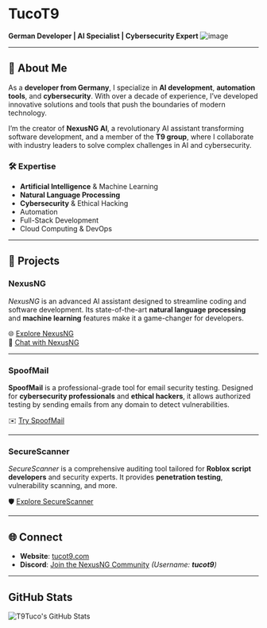 # TucoT9  

**German Developer | AI Specialist | Cybersecurity Expert**  ![image](https://github.com/user-attachments/assets/024ade4e-1077-4c0a-a9a2-1776dc8ac867)


---

## 🌟 About Me  

As a **developer from Germany**, I specialize in **AI development**, **automation tools**, and **cybersecurity**. With over a decade of experience, I’ve developed innovative solutions and tools that push the boundaries of modern technology.  

I’m the creator of **NexusNG AI**, a revolutionary AI assistant transforming software development, and a member of the **T9 group**, where I collaborate with industry leaders to solve complex challenges in AI and cybersecurity.  

### 🛠 Expertise  
- **Artificial Intelligence** & Machine Learning  
- **Natural Language Processing**  
- **Cybersecurity** & Ethical Hacking  
- Automation  
- Full-Stack Development  
- Cloud Computing & DevOps  

---

## 🚀 Projects  

### **NexusNG** 
*NexusNG* is an advanced AI assistant designed to streamline coding and software development. Its state-of-the-art **natural language processing** and **machine learning** features make it a game-changer for developers.  

🌐 [Explore NexusNG](https://nexusng.site/)  
🤖 [Chat with NexusNG](https://nexusng.de/)  

---

### **SpoofMail**  
**SpoofMail** is a professional-grade tool for email security testing. Designed for **cybersecurity professionals** and **ethical hackers**, it allows authorized testing by sending emails from any domain to detect vulnerabilities.  

✉️ [Try SpoofMail](https://spoofmail.tucot9.com/)  

---

### **SecureScanner**  
*SecureScanner* is a comprehensive auditing tool tailored for **Roblox script developers** and security experts. It provides **penetration testing**, vulnerability scanning, and more.  

🛡️ [Explore SecureScanner](https://cheat.tucot9.com/)  

---

## 🌐 Connect  

- **Website**: [tucot9.com](https://tucot9.com/)  
- **Discord**: [Join the NexusNG Community](https://discord.gg/nexusng) *(Username: **tucot9**)*

---

## GitHub Stats

![T9Tuco's GitHub Stats](https://github-readme-stats.vercel.app/api?username=T9Tuco&show_icons=true&theme=radical)
